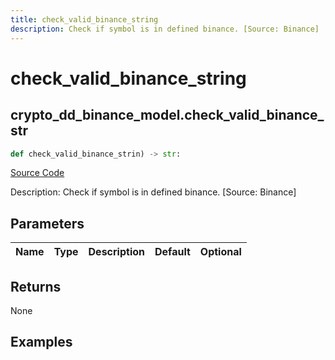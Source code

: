 ```yaml
---
title: check_valid_binance_string
description: Check if symbol is in defined binance. [Source: Binance]
---
```

# check_valid_binance_string

## crypto_dd_binance_model.check_valid_binance_str

```python
def check_valid_binance_strin) -> str:
```
[Source Code](https://github.com/OpenBB-finance/OpenBBTerminal/tree/main/openbb_terminal/decorators.py#L95)

Description: Check if symbol is in defined binance. [Source: Binance]

## Parameters

| Name | Type | Description | Default | Optional |
| ---- | ---- | ----------- | ------- | -------- |

## Returns

None

## Examples

